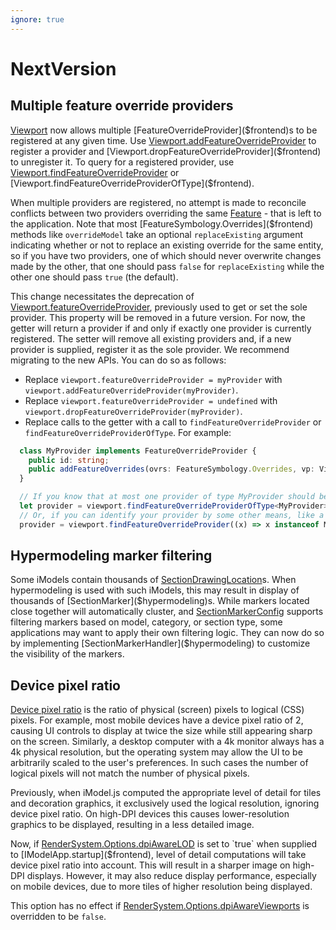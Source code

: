```yaml
---
ignore: true
---
```

# NextVersion

## Multiple feature override providers

[Viewport]($frontend) now allows multiple [FeatureOverrideProvider]($frontend)s to be registered at any given time. Use [Viewport.addFeatureOverrideProvider]($frontend) to register a provider and [Viewport.dropFeatureOverrideProvider]($frontend) to unregister it. To query for a registered provider, use [Viewport.findFeatureOverrideProvider]($frontend) or [Viewport.findFeatureOverrideProviderOfType]($frontend).

When multiple providers are registered, no attempt is made to reconcile conflicts between two providers overriding the same [Feature]($common) - that is left to the application. Note that most [FeatureSymbology.Overrides]($frontend) methods like `overrideModel` take an optional `replaceExisting` argument indicating whether or not to replace an existing override for the same entity, so if you have two providers, one of which should never overwrite changes made by the other, that one should pass `false` for `replaceExisting` while the other one should pass `true` (the default).

This change necessitates the deprecation of [Viewport.featureOverrideProvider]($frontend), previously used to get or set the sole provider. This property will be removed in a future version. For now, the getter will return a provider if and only if exactly one provider is currently registered. The setter will remove all existing providers and, if a new provider is supplied, register it as the sole provider. We recommend migrating to the new APIs. You can do so as follows:
- Replace `viewport.featureOverrideProvider = myProvider` with `viewport.addFeatureOverrideProvider(myProvider)`.
- Replace `viewport.featureOverrideProvider = undefined` with `viewport.dropFeatureOverrideProvider(myProvider)`.
- Replace calls to the getter with a call to `findFeatureOverrideProvider` or `findFeatureOverrideProviderOfType`. For example:
```ts
  class MyProvider implements FeatureOverrideProvider {
    public id: string;
    public addFeatureOverrides(ovrs: FeatureSymbology.Overrides, vp: Viewport): void { /* ... */ }
  }

  // If you know that at most one provider of type MyProvider should be registered at any one time:
  let provider = viewport.findFeatureOverrideProviderOfType<MyProvider>(MyProvider);
  // Or, if you can identify your provider by some other means, like a property:
  provider = viewport.findFeatureOverrideProvider((x) => x instanceof MyProvider && x.id === "my provider");
```

## Hypermodeling marker filtering

Some iModels contain thousands of [SectionDrawingLocation]($backend)s. When hypermodeling is used with such iModels, this may result in display of thousands of [SectionMarker]($hypermodeling)s. While markers located close together will automatically cluster, and [SectionMarkerConfig]($hypermodeling) supports filtering markers based on model, category, or section type, some applications may want to apply their own filtering logic. They can now do so by implementing [SectionMarkerHandler]($hypermodeling) to customize the visibility of the markers.

## Device pixel ratio

[Device pixel ratio](https://developer.mozilla.org/en-US/docs/Web/API/Window/devicePixelRatio) is the ratio of physical (screen) pixels to logical (CSS) pixels. For example, most mobile devices have a device pixel ratio of 2, causing UI controls to display at twice the size while still appearing sharp on the screen. Similarly, a desktop computer with a 4k monitor always has a 4k physical resolution, but the operating system may allow the UI to be arbitrarily scaled to the user's preferences. In such cases the number of logical pixels will not match the number of physical pixels.

Previously, when iModel.js computed the appropriate level of detail for tiles and decoration graphics, it exclusively used the logical resolution, ignoring device pixel ratio. On high-DPI devices this causes lower-resolution graphics to be displayed, resulting in a less detailed image.

Now, if [RenderSystem.Options.dpiAwareLOD]($frontend) is set to `true` when supplied to [IModelApp.startup]($frontend), level of detail computations will take device pixel ratio into account. This will result in a sharper image on high-DPI displays. However, it may also reduce display performance, especially on mobile devices, due to more tiles of higher resolution being displayed.

This option has no effect if [RenderSystem.Options.dpiAwareViewports]($frontend) is overridden to be `false`.
